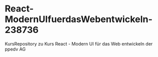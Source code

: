 # React-ModernUIfuerdasWebentwickeln-238736
KursRepository zu Kurs React - Modern UI für das Web entwickeln der ppedv AG
